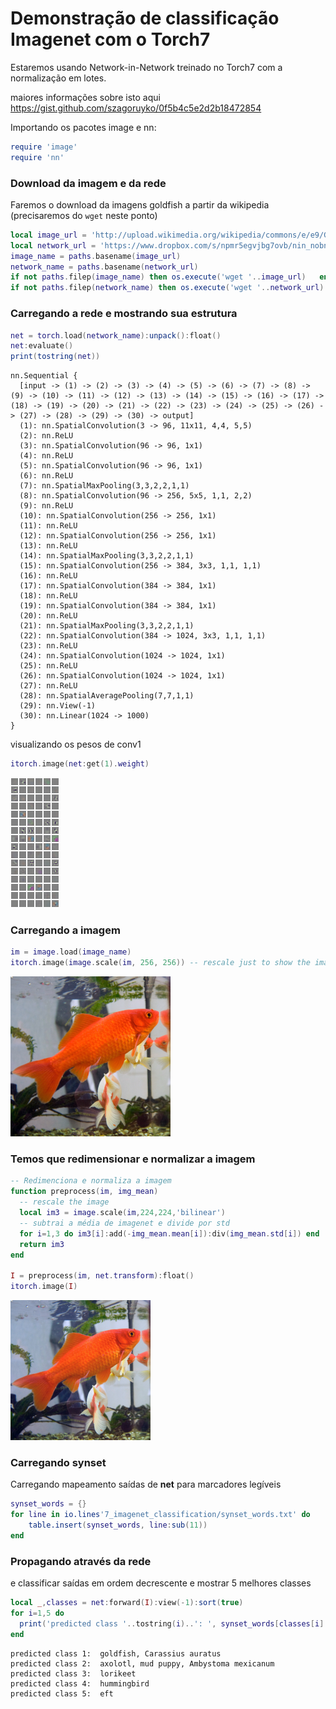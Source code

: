 
Demonstração de classificação Imagenet com o Torch7
=========

Estaremos usando Network-in-Network treinado no Torch7 com a normalização em lotes.

maiores informações sobre isto aqui
https://gist.github.com/szagoruyko/0f5b4c5e2d2b18472854

Importando os pacotes image e nn:

```lua
require 'image'
require 'nn'
```

### Download da imagem e  da rede

Faremos o download da imagens goldfish a partir da wikipedia (precisaremos do `wget` neste ponto)


```lua
local image_url = 'http://upload.wikimedia.org/wikipedia/commons/e/e9/Goldfish3.jpg'
local network_url = 'https://www.dropbox.com/s/npmr5egvjbg7ovb/nin_nobn_final.t7'
image_name = paths.basename(image_url)
network_name = paths.basename(network_url)
if not paths.filep(image_name) then os.execute('wget '..image_url)   end
if not paths.filep(network_name) then os.execute('wget '..network_url)   end
```

### Carregando a rede e mostrando sua estrutura


```lua
net = torch.load(network_name):unpack():float()
net:evaluate()
print(tostring(net))
```




    nn.Sequential {
      [input -> (1) -> (2) -> (3) -> (4) -> (5) -> (6) -> (7) -> (8) -> (9) -> (10) -> (11) -> (12) -> (13) -> (14) -> (15) -> (16) -> (17) -> (18) -> (19) -> (20) -> (21) -> (22) -> (23) -> (24) -> (25) -> (26) -> (27) -> (28) -> (29) -> (30) -> output]
      (1): nn.SpatialConvolution(3 -> 96, 11x11, 4,4, 5,5)
      (2): nn.ReLU
      (3): nn.SpatialConvolution(96 -> 96, 1x1)
      (4): nn.ReLU
      (5): nn.SpatialConvolution(96 -> 96, 1x1)
      (6): nn.ReLU
      (7): nn.SpatialMaxPooling(3,3,2,2,1,1)
      (8): nn.SpatialConvolution(96 -> 256, 5x5, 1,1, 2,2)
      (9): nn.ReLU
      (10): nn.SpatialConvolution(256 -> 256, 1x1)
      (11): nn.ReLU
      (12): nn.SpatialConvolution(256 -> 256, 1x1)
      (13): nn.ReLU
      (14): nn.SpatialMaxPooling(3,3,2,2,1,1)
      (15): nn.SpatialConvolution(256 -> 384, 3x3, 1,1, 1,1)
      (16): nn.ReLU
      (17): nn.SpatialConvolution(384 -> 384, 1x1)
      (18): nn.ReLU
      (19): nn.SpatialConvolution(384 -> 384, 1x1)
      (20): nn.ReLU
      (21): nn.SpatialMaxPooling(3,3,2,2,1,1)
      (22): nn.SpatialConvolution(384 -> 1024, 3x3, 1,1, 1,1)
      (23): nn.ReLU
      (24): nn.SpatialConvolution(1024 -> 1024, 1x1)
      (25): nn.ReLU
      (26): nn.SpatialConvolution(1024 -> 1024, 1x1)
      (27): nn.ReLU
      (28): nn.SpatialAveragePooling(7,7,1,1)
      (29): nn.View(-1)
      (30): nn.Linear(1024 -> 1000)
    }	




visualizando os pesos de conv1

```lua
itorch.image(net:get(1).weight)
```




    





![png](7_imagenet_classification_files/7_imagenet_classification_8_1.png)


### Carregando a imagem


```lua
im = image.load(image_name)
itorch.image(image.scale(im, 256, 256)) -- rescale just to show the image
```


![png](7_imagenet_classification_files/7_imagenet_classification_10_0.png)


### Temos que redimensionar e normalizar a imagem


```lua
-- Redimenciona e normaliza a imagem
function preprocess(im, img_mean)
  -- rescale the image
  local im3 = image.scale(im,224,224,'bilinear')
  -- subtrai a média de imagenet e divide por std
  for i=1,3 do im3[i]:add(-img_mean.mean[i]):div(img_mean.std[i]) end
  return im3
end

I = preprocess(im, net.transform):float()
itorch.image(I)
```


![png](7_imagenet_classification_files/7_imagenet_classification_12_0.png)


### Carregando synset
Carregando mapeamento saídas de __net__ para marcadores legíveis

```lua
synset_words = {}
for line in io.lines'7_imagenet_classification/synset_words.txt' do
    table.insert(synset_words, line:sub(11))
end
```

### Propagando através da rede
e classificar saídas em ordem decrescente e mostrar 5 melhores classes


```lua
local _,classes = net:forward(I):view(-1):sort(true)
for i=1,5 do
  print('predicted class '..tostring(i)..': ', synset_words[classes[i] ])
end
```




    predicted class 1: 	goldfish, Carassius auratus	
    predicted class 2: 	axolotl, mud puppy, Ambystoma mexicanum	
    predicted class 3: 	lorikeet	
    predicted class 4: 	hummingbird	
    predicted class 5: 	eft	



